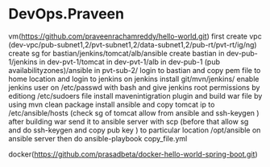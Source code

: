 # DevOps.Praveen
vm(https://github.com/praveenrachamreddy/hello-world.git)
first create vpc (dev-vpc/pub-subnet1,2/pvt-subnet1,2/data-subnet1,2/pub-rt/pvt-rt/ig/ng)
create sg for bastian/jenkins/tomcat/alb/ansible
create bastian in dev-pub-1/jenkins in dev-pvt-1/tomcat in dev-pvt-1/alb in dev-pub-1 (pub availabilityzones)/ansible in pvt-sub-2/
login to bastian and copy pem file to home location and login to jenkins 
on jenkins install git/mvn/jenkins/ enable jenkins user on /etc/passwd  with bash and give jenkins root permissions by editiong /etc/sudoers file 
install mavenintigration plugin and build war file by using mvn clean package
install ansible and copy tomcat ip to /etc/ansible/hosts (check sg of tomcat allow from ansible and ssh-keygen )
after building war send it to ansible server with scp (before that allow sg and do ssh-keygen and copy pub key ) to particular location /opt/ansible on ansible server 
then do ansible-playbook copy_file.yml 


docker(https://github.com/prasadbeta/docker-hello-world-spring-boot.git)



